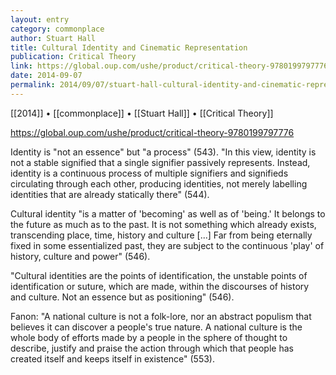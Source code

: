 ```yaml
---
layout: entry
category: commonplace
author: Stuart Hall
title: Cultural Identity and Cinematic Representation
publication: Critical Theory
link: https://global.oup.com/ushe/product/critical-theory-9780199797776
date: 2014-09-07
permalink: 2014/09/07/stuart-hall-cultural-identity-and-cinematic-representation
---
```


[[2014]] • [[commonplace]] • [[Stuart Hall]] • [[Critical Theory]]

https://global.oup.com/ushe/product/critical-theory-9780199797776

Identity is "not an essence" but "a process" (543). "In this view, identity is not a stable signified that a single signifier passively represents. Instead, identity is a continuous process of multiple signifiers and signifieds circulating through each other, producing identities, not merely labelling identities that are already statically there" (544).

Cultural identity "is a matter of 'becoming' as well as of 'being.' It belongs to the future as much as to the past. It is not something which already exists, transcending place, time, history and culture [...] Far from being eternally fixed in some essentialized past, they are subject to the continuous 'play' of history, culture and power" (546).

"Cultural identities are the points of identification, the unstable points of identification or suture, which are made, within the discourses of history and culture. Not an essence but as positioning" (546).

Fanon: "A national culture is not a folk-lore, nor an abstract populism that believes it can discover a people's true nature. A national culture is the whole body of efforts made by a people in the sphere of thought to describe, justify and praise the action through which that people has created itself and keeps itself in existence" (553).
